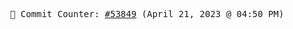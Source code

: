 <p align="center">
    <samp>
        📮 Commit Counter: <a href="https://github.com/Javascript-void0/Javascript-void0/commits/main">#53849</a> (April 21, 2023 @ 04:50 PM)
    </samp>
</p>